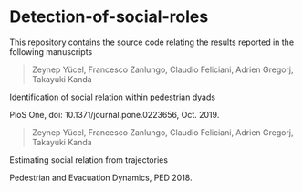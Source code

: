 # Detection-of-social-roles

This repository contains the source code relating the results reported in the following manuscripts

>Zeynep Yücel, Francesco Zanlungo, Claudio Feliciani, Adrien Gregorj, Takayuki Kanda

Identification of social relation within pedestrian dyads

PloS One, doi: 10.1371/journal.pone.0223656, Oct. 2019.

>Zeynep Yücel, Francesco Zanlungo, Claudio Feliciani, Adrien Gregorj, Takayuki Kanda

Estimating social relation from trajectories

Pedestrian and Evacuation Dynamics, PED 2018.
